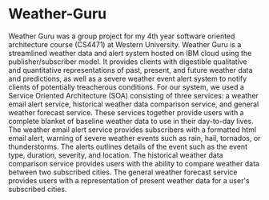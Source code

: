 # Weather-Guru
Weather Guru was a group project for my 4th year software oriented architecture course (CS4471) at Western University. Weather Guru is a streamlined weather data and alert system hosted on IBM cloud using the publisher/subscriber model. It provides clients with digestible qualitative and quantitative representations of past, present, and future weather data and predictions, as well as a severe weather event alert system to notify clients of potentially treacherous conditions. For our system, we used a Service Oriented Architecture (SOA) consisting of three services: a weather email alert service, historical weather data comparison service, and general weather forecast service. These services together provide users with a complete blanket of baseline weather data to use in their day-to-day lives.
The weather email alert service provides subscribers with a formatted html email alert, warning of severe weather events such as rain, hail, tornados, or thunderstorms. The alerts outlines details of the event such as the event type, duration, severity, and location. The historical weather data comparison service provides users with the ability to compare weather data between two subscribed cities. The general weather forecast service provides users with a representation of present weather data for a user's subscribed cities.
